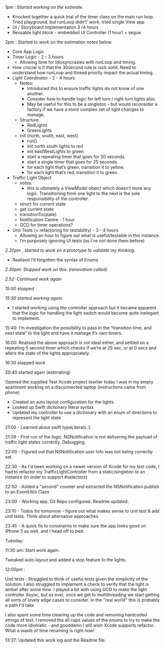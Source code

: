 *1pm : Started working on the estimate.*

* Knocked together a quick trial of the timer class on the main run loop. Tried playground, but runLoop didn’t’ work, tried single View app
* UI / Storyboard Implementation 3 /4 hours
* Reusable light block - embedded UI Controller (1 hour) + segue

2pm : Started to work on the estimation notes below.

* Core App Logic
* Timer Logic - 2 - 3 hours
  * Allowing time for Idiosyncrasies with runLoop and timing.
* How crucial is it that the 30second rule is rock solid. Need to understand how runLoop and thread priority impact the actual timing.
* Light Coordinator - 2 - 4 hours
  * Notes:
    * Introduced this to ensure traffic lights do not know of one another.
    * Consider how to handle logic for left turn / right turn lights also.
    * May be useful for this to be a singleton - but would reconsider a factory if we have a more complex set of light changes to manage.
  * Structure
    * RedLights
    * GreenLights
  * init (north, south, east, west)
    * run()
    * init north south lights to red
    * init eastWestLights to green.
    * start a repeating timer that goes for 30 seconds.
    * start a single timer that goes for 25 seconds.
    * for each light that’s green, transition it to yellow.
    * for each light that’s red, transition it to green.
* Traffic Light Object
  * notes:
    * this is ultimately a ViewModel object which doesn’t store any logic. Transitioning from one light to the next is the sole responsibility of the controller.
  * struct for current state
  * get current state
  * transitionTo(state)
  * Notification Centre - 1 hour
  * GCD for timer operations?
* Unit Tests (+ refactoring for testability) - 3 - 4 hours
  * Allowing an hour to figure out what is useful/testable in this instance.
  * I’m purposely ignoring UI tests (as I’ve not done them before)

*2.20pm , started to work on a prototype to validate my thinking.*

* Realised I’d forgotten the syntax of Enums

*2.30pm: Stopped work on this. (renovation called)*

*2.52: Continued work again*

*15:00 stopped*

*15:30 started working again*

* I started working using the controller approach but it became apparent that the logic for handling the light switch would become quite inelegant to implement.

15:40: I’m investigation the possibility to pass in the “transition time, and next state” to the light and have it manage it’s own timers.

16:00: Realised the above approach is not ideal either, and settled on a repeating 5 second timer which checks if we’re at 25 sec, or at 0 secs and alters the state of the lights appropriately.

16:30 stopped work

20:40 started again (estimating)

Opened the supplied Test Xcode project (earlier today I was in my empty apartment working on a disconnected laptop (instructions came from phone)

* Created an auto layout configuration for the lights.
* Looked up Swift dictionary literal syntax
* Updated my controller to use a dictionary with an enum of directions to represent the light state

21:00 - Learned about swift typeLiterals :).

21:39 - First run of the logic. NSNotification is not delivering the payload of traffic light states correctly. Debugging.

22:00 - Figured out that NSNotification user Info was not being correctly set.

22:30 - As I'd been working on a newer version of Xcode for my test code, I had to refactor my TrafficLightController from a static/singleton to an instance (in order to support \#selectors)

22:50 - Added a "second" counter and extracted the NSNotification publish to an EventUtils Class

23:00 - Working app. Git Repo configured. Readme updated.

23:10 - Todos for tomorrow - figure out what makes sense to unit test & add unit tests. Think about alternative approaches.

23:45 - A quick fix to constraints to make sure the app looks good on iPhone 5 as well, and I head off to bed.

Tuesday:

11:30 am: Start work again.

Tweaked auto-layout and added a stop feature to the lights.

12:00pm :

Unit tests : Struggled to think of useful tests given the simplicity of the solution. I also struggled to implement a check to verify that the light is amber after some time. I played a bit with using GCD to make the light controller Async, but as ever, once we get to multithreading we start getting all sorts of lovely edge cases to consider. In the "real world" this is probably a path I'd take

I also spent some time cleaning up the code and removing hardcoded strings of text. I removed the all caps values of the enums to try to make the code more idiomatic - and gooddamn I still wish Xcode supports refactor. What a waste of time renaming is right now!

13:37: Updated this work log and the Readme file.